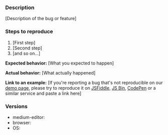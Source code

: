 ### Description

[Description of the bug or feature]

### Steps to reproduce

1. [First step]
2. [Second step]
3. [and so on...]

**Expected behavior:** [What you expected to happen]

**Actual behavior:** [What actually happened]

**Link to an example:** [If you're reporting a bug that's not reproducible on our [demo page](https://yabwe.github.io/medium-editor/demo.html), please try to reproduce it on [JSFiddle](https://jsfiddle.net/), [JS Bin](https://jsbin.com), [CodePen](http://codepen.io/) or a similar service and paste a link here]

### Versions

-   medium-editor:
-   browser:
-   OS:
